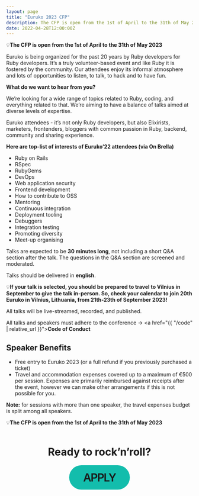 ```yaml
---
layout: page
title: "Euruko 2023 CFP"
description: The CFP is open from the 1st of April to the 31th of May 2023
date: 2022-04-28T12:00:00Z
---
```




💡**The CFP is open from the 1st of April to the 31th of May 2023**

Euruko is being organized for the past 20 years by Ruby developers for Ruby developers. It’s a truly volunteer-based event and like Ruby it is fostered by the community. Our attendees enjoy its informal atmosphere and lots of opportunities to listen, to talk, to hack and to have fun.

**What do we want to hear from you?**

We’re looking for a wide range of topics related to Ruby, coding, and everything related to that. We’re aiming to have a balance of talks aimed at diverse levels of expertise.

Euruko attendees - it’s not only Ruby developers, but also Elixirists, marketers, frontenders, bloggers with common passion in Ruby, backend, community and sharing experience.

**Here are top-list of interests of Euruko’22 attendees (via On Brella)**
* Ruby on Rails
* RSpec
* RubyGems
* DevOps
* Web application security
* Frontend development
* How to contribute to OSS
* Mentoring
* Continuous integration 
* Deployment tooling
* Debuggers
* Integration testing
* Promoting diversity
* Meet-up organising

Talks are expected to be **30 minutes long**, not including a short Q&A section after the talk. The questions in the Q&A section are screened and moderated.

Talks should be delivered in **english**.

💡**If your talk is selected, you should be prepared to travel to Vilnius in September to give the talk in-person. So, check your calendar to join 20th Euruko in Vilnius, Lithuania, from 21th-23th of September 2023!**

All talks will be live-streamed, recorded, and published.

All talks and speakers must adhere to the conference → <a href="{{ "/code" | relative_url }}"><b>Code of Conduct</b></a>

## Speaker Benefits

* Free entry to Euruko 2023 (or a full refund if you previously purchased a ticket)
* Travel and accommodation expenses covered up to a maximum of €500 per session. Expenses are primarily reimbursed against receipts after the event, however we can make other arrangements if this is not possible for you.

**Note:** for sessions with more than one speaker, the travel expenses budget is split among all speakers.

💡**The CFP is open from the 1st of April to the 31th of May 2023**

<div style="display: flex;align-items: center;flex-direction: column;">
  <h1 style="text-align: center;">Ready to rock’n’roll?</h1>
  <div style="background: #13BDAC;border-radius: 39px;padding: 20px 38px;">
    <a style="font-weight: 600;font-size: 30px;line-height: 88.9%;text-align: center;letter-spacing: -0.06em;text-transform: uppercase;text-decoration: none;" href="https://www.papercall.io/eurukocfp" target="_blank">apply</a>
  </div>
</div> 
